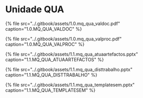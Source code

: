 # Unidade QUA



{% file src="../.gitbook/assets/1.0.mq\_qua\_valdoc.pdf" caption="1.0.MQ\_QUA\_VALDOC" %}

{% file src="../.gitbook/assets/1.0.mq\_qua\_valproc.pdf" caption="1.0.MQ\_QUA\_VALPROC" %}

{% file src="../.gitbook/assets/1.1.mq\_qua\_atuaartefactos.pptx" caption="1.1.MQ\_QUA\_ATUAARTEFACTOS" %}

{% file src="../.gitbook/assets/1.1.mq\_qua\_disttrabalho.pptx" caption="1.1.MQ\_QUA\_DISTTRABALHO" %}

{% file src="../.gitbook/assets/1.1.mq\_qua\_templatesem.pptx" caption="1.1.MQ\_QUA\_TEMPLATESEM" %}

